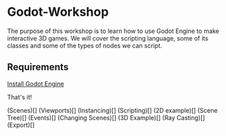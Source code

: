 # Godot-Workshop

The purpose of this workshop is to learn how to use Godot Engine to make interactive 3D games. We will cover the scripting language, some of its classes and some of the types of nodes we can script.

## Requirements

[Install Godot Engine](http://godotengine.org/projects/godot-engine/documents)

That's it!

(Scenes)[]
(Viewports)[]
(Instancing)[]
(Scripting)[]
(2D example)[]
(Scene Tree)[]
(Events)[]
(Changing Scenes)[]
(3D Example)[]
(Ray Casting)[]
(Export)[]

